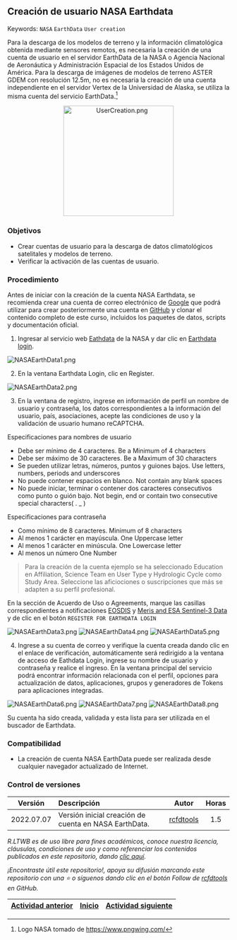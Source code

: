 ## Creación de usuario NASA Earthdata 
Keywords: `NASA` `EarthData` `User creation`

Para la descarga de los modelos de terreno y la información climatológica obtenida mediante sensores remotos, es necesaria la creación de una cuenta de usuario en el servidor EarthData de la NASA o Agencia Nacional de Aeronáutica y Administración Espacial de los Estados Unidos de América. Para la descarga de imágenes de modelos de terreno ASTER GDEM con resolución 12.5m, no es necesaria la creación de una cuenta independiente en el servidor Vertex de la Universidad de Alaska, se utiliza la misma cuenta del servicio EarthData.[^1]

<div align="center">
  <img alt="UserCreation.png" src="https://github.com/rcfdtools/R.LTWB/blob/main/.icons/NASA.png" width="250px">
</div>


### Objetivos

* Crear cuentas de usuario para la descarga de datos climatológicos satelitales y modelos de terreno.
* Verificar la activación de las cuentas de usuario.


### Procedimiento

Antes de iniciar con la creación de la cuenta NASA Earthdata, se recomienda crear una cuenta de correo electrónico de [Google](https://mail.google.com/) que podrá utilizar para crear posteriormente una cuenta en [GitHub](https://github.com/) y clonar el contenido completo de este curso, incluidos los paquetes de datos, scripts y documentación oficial.

1. Ingresar al servicio web [Eathdata](https://search.earthdata.nasa.gov) de la NASA y dar clic en [Earthdata login](https://d53njncz5taqi.cloudfront.net/login?ee=prod&state=https%3A%2F%2Fsearch.earthdata.nasa.gov%2Fsearch). 

![NASAEarthData1.png](https://github.com/rcfdtools/R.LTWB/blob/main/Section02/UserCreation/Screenshot/NASAEarthData1.png)

2. En la ventana Earthdata Login, clic en Register.

![NASAEarthData2.png](https://github.com/rcfdtools/R.LTWB/blob/main/Section02/UserCreation/Screenshot/NASAEarthData2.png)

3. En la ventana de registro, ingrese en información de perfil un nombre de usuario y contraseña, los datos correspondientes a la información del usuario, país, asociaciones, acepte las condiciones de uso y la validación de usuario humano reCAPTCHA.

Especificaciones para nombres de usuario  
* Debe ser mínimo de 4 caracteres. Be a Minimum of 4 characters
* Debe ser máximo de 30 caracteres. Be a Maximum of 30 characters
* Se pueden utilizar letras, números, puntos y guiones bajos. Use letters, numbers, periods and underscores
* No puede contener espacios en blanco. Not contain any blank spaces
* No puede iniciar, terminar o contener dos caracteres consecutivos como punto o guión bajo. Not begin, end or contain two consecutive special characters( . _ )

Especificaciones para contraseña  
* Como mínimo de 8 caracteres. Minimum of 8 characters
* Al menos 1 carácter en mayúscula. One Uppercase letter
* Al menos 1 carácter en minúscula. One Lowercase letter
* Al menos un número One Number

> Para la creación de la cuenta ejemplo se ha seleccionado Education en Affiliation, Science Team en User Type y Hydrologic Cycle como Study Area. Seleccione las aficiociones o suscripciones que más se adapten a su perfil profesional.

En la sección de Acuerdo de Uso o Agreements, marque las casillas correspondientes a notificaciones [EOSDIS](https://www.earthdata.nasa.gov/eosdis) y [Meris and ESA Sentinel-3 Data](https://earth.esa.int/eogateway/instruments/meris) y de clic en el botón `REGISTER FOR EARTHDATA LOGIN`

![NASAEarthData3.png](https://github.com/rcfdtools/R.LTWB/blob/main/Section02/UserCreation/Screenshot/NASAEarthData3.png)
![NASAEarthData4.png](https://github.com/rcfdtools/R.LTWB/blob/main/Section02/UserCreation/Screenshot/NASAEarthData4.png)
![NASAEarthData5.png](https://github.com/rcfdtools/R.LTWB/blob/main/Section02/UserCreation/Screenshot/NASAEarthData5.png)

4. Ingrese a su cuenta de correo y verifique la cuenta creada dando clic en el enlace de verificación, automáticamente será redirigido a la ventana de acceso de Eathdata Login, ingrese su nombre de usuario y contraseña y realice el ingreso. En la ventana principal del servicio podrá encontrar información relacionada con el perfil, opciones para actualización de datos, aplicaciones, grupos y generadores de Tokens para aplicaciones integradas.

![NASAEarthData6.png](https://github.com/rcfdtools/R.LTWB/blob/main/Section02/UserCreation/Screenshot/NASAEarthData6.png)
![NASAEarthData7.png](https://github.com/rcfdtools/R.LTWB/blob/main/Section02/UserCreation/Screenshot/NASAEarthData7.png)
![NASAEarthData8.png](https://github.com/rcfdtools/R.LTWB/blob/main/Section02/UserCreation/Screenshot/NASAEarthData8.png)

Su cuenta ha sido creada, validada y esta lista para ser utilizada en el buscador de Earthdata.


### Compatibilidad

* La creación de cuenta NASA EarthData puede ser realizada desde cualquier navegador actualizado de Internet.


### Control de versiones


| Versión     | Descripción                                            | Autor                                      | Horas |
|-------------|:-------------------------------------------------------|--------------------------------------------|:-----:|
| 2022.07.07  | Versión inicial creación de cuenta en NASA EarthData.  | [rcfdtools](https://github.com/rcfdtools)  |  1.5  |


_R.LTWB es de uso libre para fines académicos, conoce nuestra licencia, cláusulas, condiciones de uso y como referenciar los contenidos publicados en este repositorio, dando [clic aquí](https://github.com/rcfdtools/R.LTWB/wiki/License)._

_¡Encontraste útil este repositorio!, apoya su difusión marcando este repositorio con una ⭐ o síguenos dando clic en el botón Follow de [rcfdtools](https://github.com/rcfdtools) en GitHub._

| [Actividad anterior](https://github.com/rcfdtools/R.LTWB/tree/main/Section01/CaseStudy) | [Inicio](https://github.com/rcfdtools/R.LTWB/wiki) | [Actividad siguiente](https://github.com/rcfdtools/R.LTWB/tree/main/Section02/DEMAster)  |
|------------------------|----------------------------------------------------|----------------------------------------------------------------------------------------|

[^1]: Logo NASA tomado de https://www.pngwing.com/